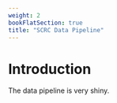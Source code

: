```yaml
---
weight: 2
bookFlatSection: true
title: "SCRC Data Pipeline"
---
```


# Introduction

The data pipeline is very shiny.